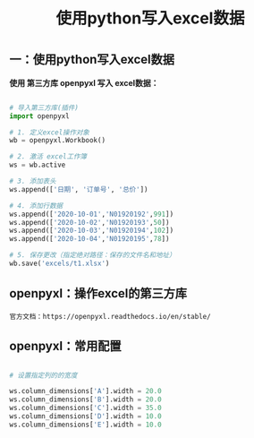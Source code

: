 
<center><h1>使用python写入excel数据<h1></center>

## 一：使用python写入excel数据

**使用 第三方库 openpyxl 写入 excel数据：**
```python

# 导入第三方库(插件)
import openpyxl

# 1. 定义excel操作对象
wb = openpyxl.Workbook()

# 2. 激活 excel工作簿
ws = wb.active

# 3. 添加表头
ws.append(['日期', '订单号', '总价'])

# 4. 添加行数据
ws.append(['2020-10-01','N01920192',991])
ws.append(['2020-10-02','N01920193',50])
ws.append(['2020-10-03','N01920194',102])
ws.append(['2020-10-04','N01920195',78])

# 5. 保存更改（指定绝对路径：保存的文件名和地址）
wb.save('excels/t1.xlsx')

```


## openpyxl：操作excel的第三方库
```
官方文档：https://openpyxl.readthedocs.io/en/stable/
```

##  openpyxl：常用配置

```python

# 设置指定列的的宽度

ws.column_dimensions['A'].width = 20.0
ws.column_dimensions['B'].width = 20.0
ws.column_dimensions['C'].width = 35.0
ws.column_dimensions['D'].width = 10.0
ws.column_dimensions['E'].width = 10.0


```
